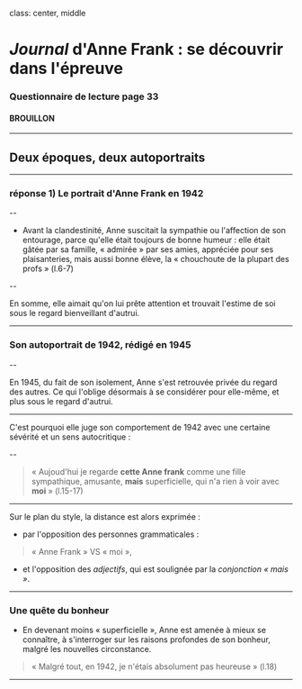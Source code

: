 class: center, middle

# *Journal* d'Anne Frank : se découvrir dans l'épreuve

### Questionnaire de lecture page 33

#### BROUILLON

---

## Deux époques, deux autoportraits

---

### réponse 1) Le portrait d'Anne Frank en 1942

--

+ Avant la clandestinité, Anne suscitait la sympathie ou l'affection de son 
entourage, parce qu'elle était toujours de bonne humeur : elle était gâtée par sa 
famille, « admirée » par ses amies, appréciée pour ses plaisanteries, mais aussi 
bonne élève, la « chouchoute de la plupart des profs » (l.6-7)

--

En somme, elle aimait qu'on lui prête attention et trouvait l'estime de soi sous 
le regard bienveillant d'autrui.

---

### Son autoportrait de 1942, rédigé en 1945

--

En 1945, du fait de son isolement, Anne s'est retrouvée privée du regard des 
autres. Ce qui l'oblige désormais à se considérer pour elle-même, et plus sous le 
regard d'autrui.

---

C'est pourquoi elle juge son comportement de 1942 avec une certaine sévérité et un 
sens autocritique :

--

> « Aujoud'hui je regarde **cette Anne frank** comme une fille sympathique, amusante, 
> **mais** superficielle, qui n'a rien à voir avec **moi** » (l.15-17)

---

Sur le plan du style, la distance est alors exprimée :

+ par l'opposition des personnes grammaticales :

> « Anne Frank » VS « moi », 

+ et l'opposition des *adjectifs*, qui est soulignée par la *conjonction « mais »*.

---

### Une quête du bonheur

+ En devenant moins « superficielle », Anne est amenée à mieux se connaître, à 
s'interroger sur les raisons profondes de son bonheur, malgré les nouvelles 
circonstance.

> « Malgré tout, en 1942, je n'étais absolument pas heureuse » (l.18)

---

